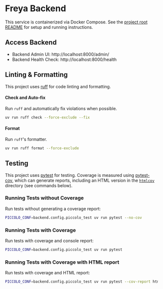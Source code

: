 # Freya Backend

This service is containerized via Docker Compose. See the [project root README](../README.md) for setup and running instructions.

## Access Backend

- Backend Admin UI: http://localhost:8000/admin/
- Backend Health Check: http://localhost:8000/health

## Linting & Formatting

This project uses [ruff][] for code linting and formatting.

#### Check and Auto-fix
Run `ruff` and automatically fix violations when possible.

```bash
uv run ruff check --force-exclude --fix
```

#### Format
Run `ruff`'s formatter.

```bash
uv run ruff format --force-exclude
```

## Testing

This project uses [pytest][] for testing. Coverage is measured using [pytest-cov][], which can generate reports, including an HTML version in the [`htmlcov`](./htmlcov) directory (see commands below).

### Running Tests without Coverage

Run tests without generating a coverage report:

```bash
PICCOLO_CONF=backend.config.piccolo_test uv run pytest --no-cov
```

### Running Tests with Coverage

Run tests with coverage and console report:

```bash
PICCOLO_CONF=backend.config.piccolo_test uv run pytest
```

### Running Tests with Coverage with HTML report

Run tests with coverage and HTML report:

```bash
PICCOLO_CONF=backend.config.piccolo_test uv run pytest --cov-report html
```

[pytest]: https://docs.pytest.org/
[pytest-cov]: https://pytest-cov.readthedocs.io/en/latest/readme.html
[ruff]: https://docs.astral.sh/ruff/
